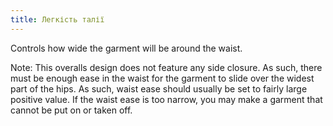```yaml
---
title: Легкість талії
---
```


Controls how wide the garment will be around the waist.

Note: This overalls design does not feature any side closure. As such, there must be enough ease in the waist for the garment to slide over the widest part of the hips. As such, waist ease should usually be set to fairly large positive value. If the waist ease is too narrow, you may make a garment that cannot be put on or taken off.
